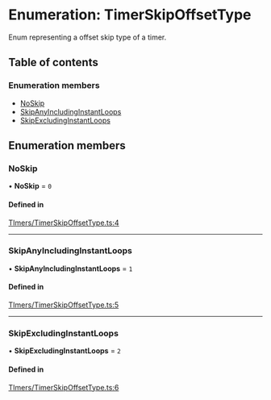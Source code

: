 # Enumeration: TimerSkipOffsetType

Enum representing a offset skip type of a timer.

## Table of contents

### Enumeration members

- [NoSkip](../wiki/TimerSkipOffsetType#noskip)
- [SkipAnyIncludingInstantLoops](../wiki/TimerSkipOffsetType#skipanyincludinginstantloops)
- [SkipExcludingInstantLoops](../wiki/TimerSkipOffsetType#skipexcludinginstantloops)

## Enumeration members

### NoSkip

• **NoSkip** = `0`

#### Defined in

[TImers/TimerSkipOffsetType.ts:4](https://github.com/JFenlonWork/MooD-Custom-CodeBase-Babel-Ts/blob/a03acf3/Code/src/TImers/TimerSkipOffsetType.ts#L4)

___

### SkipAnyIncludingInstantLoops

• **SkipAnyIncludingInstantLoops** = `1`

#### Defined in

[TImers/TimerSkipOffsetType.ts:5](https://github.com/JFenlonWork/MooD-Custom-CodeBase-Babel-Ts/blob/a03acf3/Code/src/TImers/TimerSkipOffsetType.ts#L5)

___

### SkipExcludingInstantLoops

• **SkipExcludingInstantLoops** = `2`

#### Defined in

[TImers/TimerSkipOffsetType.ts:6](https://github.com/JFenlonWork/MooD-Custom-CodeBase-Babel-Ts/blob/a03acf3/Code/src/TImers/TimerSkipOffsetType.ts#L6)
